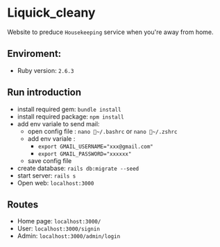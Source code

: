 # Liquick_cleany

Website to preduce `Housekeeping` service when you're away from home.

## Enviroment:

* Ruby version: `2.6.3`

## Run introduction
* install required gem: `bundle install`
* install required package: `npm install`
* add env variale to send mail: 
  - open config file : `nano ~/.bashrc` or `nano ~/.zshrc`
  - add env variale : 
    + `export GMAIL_USERNAME="xxx@gmail.com"` 
    + `export GMAIL_PASSWORD="xxxxxx"`
  - save config file
* create database: `rails db:migrate --seed`
* start server:  `rails s`
* Open web: `localhost:3000`

## Routes
* Home page: `localhost:3000/`
* User: `localhost:3000/signin`
* Admin: `localhost:3000/admin/login`
